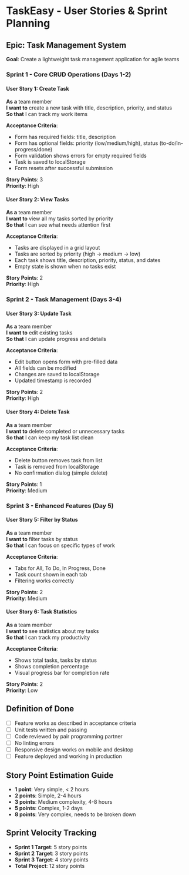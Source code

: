 # TaskEasy - User Stories & Sprint Planning

## Epic: Task Management System
**Goal**: Create a lightweight task management application for agile teams

### Sprint 1 - Core CRUD Operations (Days 1-2)

#### User Story 1: Create Task
**As a** team member  
**I want to** create a new task with title, description, priority, and status  
**So that** I can track my work items  

**Acceptance Criteria**:
- Form has required fields: title, description
- Form has optional fields: priority (low/medium/high), status (to-do/in-progress/done)
- Form validation shows errors for empty required fields
- Task is saved to localStorage
- Form resets after successful submission

**Story Points**: 3  
**Priority**: High

#### User Story 2: View Tasks
**As a** team member  
**I want to** view all my tasks sorted by priority  
**So that** I can see what needs attention first  

**Acceptance Criteria**:
- Tasks are displayed in a grid layout
- Tasks are sorted by priority (high → medium → low)
- Each task shows title, description, priority, status, and dates
- Empty state is shown when no tasks exist

**Story Points**: 2  
**Priority**: High

### Sprint 2 - Task Management (Days 3-4)

#### User Story 3: Update Task
**As a** team member  
**I want to** edit existing tasks  
**So that** I can update progress and details  

**Acceptance Criteria**:
- Edit button opens form with pre-filled data
- All fields can be modified
- Changes are saved to localStorage
- Updated timestamp is recorded

**Story Points**: 2  
**Priority**: High

#### User Story 4: Delete Task
**As a** team member  
**I want to** delete completed or unnecessary tasks  
**So that** I can keep my task list clean  

**Acceptance Criteria**:
- Delete button removes task from list
- Task is removed from localStorage
- No confirmation dialog (simple delete)

**Story Points**: 1  
**Priority**: Medium

### Sprint 3 - Enhanced Features (Day 5)

#### User Story 5: Filter by Status
**As a** team member  
**I want to** filter tasks by status  
**So that** I can focus on specific types of work  

**Acceptance Criteria**:
- Tabs for All, To Do, In Progress, Done
- Task count shown in each tab
- Filtering works correctly

**Story Points**: 2  
**Priority**: Medium

#### User Story 6: Task Statistics
**As a** team member  
**I want to** see statistics about my tasks  
**So that** I can track my productivity  

**Acceptance Criteria**:
- Shows total tasks, tasks by status
- Shows completion percentage
- Visual progress bar for completion rate

**Story Points**: 2  
**Priority**: Low

## Definition of Done
- [ ] Feature works as described in acceptance criteria
- [ ] Unit tests written and passing
- [ ] Code reviewed by pair programming partner
- [ ] No linting errors
- [ ] Responsive design works on mobile and desktop
- [ ] Feature deployed and working in production

## Story Point Estimation Guide
- **1 point**: Very simple, < 2 hours
- **2 points**: Simple, 2-4 hours  
- **3 points**: Medium complexity, 4-8 hours
- **5 points**: Complex, 1-2 days
- **8 points**: Very complex, needs to be broken down

## Sprint Velocity Tracking
- **Sprint 1 Target**: 5 story points
- **Sprint 2 Target**: 3 story points  
- **Sprint 3 Target**: 4 story points
- **Total Project**: 12 story points
